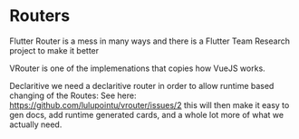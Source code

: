 # Routers

Flutter Router is a mess in many ways and there is a Flutter Team Research project to make it better

VRouter is one of the implemenations that copies how VueJS works.

Declaritive
we need a declaritive router in order to allow runtime based changing of the Routes: See here: https://github.com/lulupointu/vrouter/issues/2
this will then make it easy to gen docs, add runtime generated cards, and a whole lot more of what we actually need.



